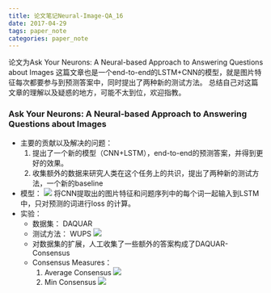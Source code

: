 ```yaml
---
title: 论文笔记Neural-Image-QA_16
date: 2017-04-29
tags: paper_note
categories: paper_note
---
```

论文为Ask Your Neurons: A Neural-based Approach to Answering Questions about Images
这篇文章也是一个end-to-end的LSTM+CNN的模型，就是图片特征每次都要参与到预测答案中，同时提出了两种新的测试方法。
总结自己对这篇文章的理解以及疑惑的地方，可能不太到位，欢迎指教。
<!--more--> 
### Ask Your Neurons: A Neural-based Approach to Answering Questions about Images
* 主要的贡献以及解决的问题：
    1. 提出了一个新的模型（CNN+LSTM），end-to-end的预测答案，并得到更好的效果。
    2. 收集额外的数据来研究人类在这个任务上的共识，提出了两种新的测试方法，一个新的baseline
* 模型：
![](/images/neural-image_model.jpg)
将CNN提取出的图片特征和问题序列中的每个词一起输入到LSTM中，只对预测的词进行loss 的计算。
* 实验： 
    * 数据集： DAQUAR
    * 测试方法： WUPS
    ![](/images/neural-image_WUPS.jpg)
    * 对数据集的扩展，人工收集了一些额外的答案构成了DAQUAR-Consensus
    * Consensus Measures：
        1. Average Consensus
            ![](/images/neural-image_avg_consensus.jpg)
        2. Min Consensus
            ![](/images/neural-image_min_consensus.jpg)



